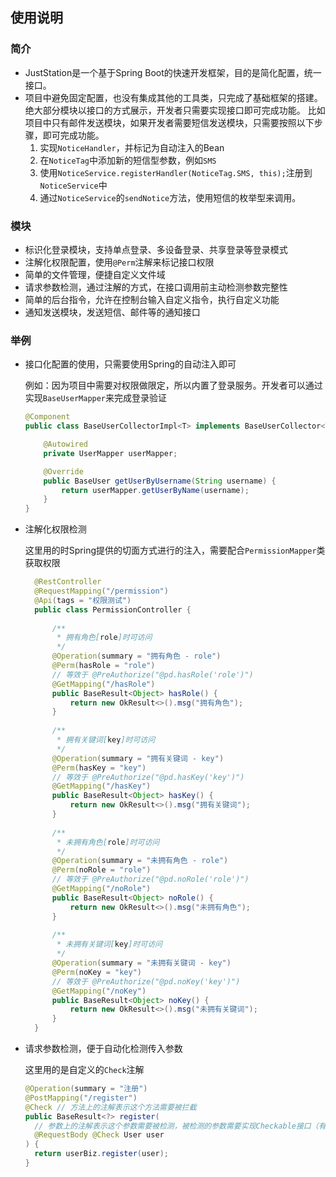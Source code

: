 ## 使用说明
### 简介
* JustStation是一个基于Spring Boot的快速开发框架，目的是简化配置，统一接口。
* 项目中避免固定配置，也没有集成其他的工具类，只完成了基础框架的搭建。绝大部分模块以接口的方式展示，开发者只需要实现接口即可完成功能。 比如项目中只有邮件发送模块，如果开发者需要短信发送模块，只需要按照以下步骤，即可完成功能。
  1. 实现`NoticeHandler`，并标记为自动注入的Bean
  2. 在`NoticeTag`中添加新的短信型参数，例如`SMS`
  3. 使用`NoticeService.registerHandler(NoticeTag.SMS, this);`注册到`NoticeService`中
  4. 通过`NoticeService`的`sendNotice`方法，使用短信的枚举型来调用。

### 模块
* 标识化登录模块，支持单点登录、多设备登录、共享登录等登录模式
* 注解化权限配置，使用`@Perm`注解来标记接口权限
* 简单的文件管理，便捷自定义文件域
* 请求参数检测，通过注解的方式，在接口调用前主动检测参数完整性
* 简单的后台指令，允许在控制台输入自定义指令，执行自定义功能
* 通知发送模块，发送短信、邮件等的通知接口

### 举例
* 接口化配置的使用，只需要使用Spring的自动注入即可

  例如：因为项目中需要对权限做限定，所以内置了登录服务。开发者可以通过实现`BaseUserMapper`来完成登录验证
  ```java
  @Component
  public class BaseUserCollectorImpl<T> implements BaseUserCollector<T> {
  
      @Autowired
      private UserMapper userMapper;
  
      @Override
      public BaseUser getUserByUsername(String username) {
          return userMapper.getUserByName(username);
      }
  }
  ```
* 注解化权限检测

  这里用的时Spring提供的切面方式进行的注入，需要配合`PermissionMapper`类获取权限
  ```java
    @RestController
    @RequestMapping("/permission")
    @Api(tags = "权限测试")
    public class PermissionController {
    
        /**
         * 拥有角色[role]时可访问
         */
        @Operation(summary = "拥有角色 - role")
        @Perm(hasRole = "role")
        // 等效于 @PreAuthorize("@pd.hasRole('role')")
        @GetMapping("/hasRole")
        public BaseResult<Object> hasRole() {
            return new OkResult<>().msg("拥有角色");
        }
    
        /**
         * 拥有关键词[key]时可访问
         */
        @Operation(summary = "拥有关键词 - key")
        @Perm(hasKey = "key")
        // 等效于 @PreAuthorize("@pd.hasKey('key')")
        @GetMapping("/hasKey")
        public BaseResult<Object> hasKey() {
            return new OkResult<>().msg("拥有关键词");
        }
    
        /**
         * 未拥有角色[role]时可访问
         */
        @Operation(summary = "未拥有角色 - role")
        @Perm(noRole = "role")
        // 等效于 @PreAuthorize("@pd.noRole('role')")
        @GetMapping("/noRole")
        public BaseResult<Object> noRole() {
            return new OkResult<>().msg("未拥有角色");
        }
    
        /**
         * 未拥有关键词[key]时可访问
         */
        @Operation(summary = "未拥有关键词 - key")
        @Perm(noKey = "key")
        // 等效于 @PreAuthorize("@pd.noKey('key')")
        @GetMapping("/noKey")
        public BaseResult<Object> noKey() {
            return new OkResult<>().msg("未拥有关键词");
        }
    }

  ```
  
* 请求参数检测，便于自动化检测传入参数

  这里用的是自定义的`Check`注解
  ```java
  @Operation(summary = "注册")
  @PostMapping("/register")
  @Check // 方法上的注解表示这个方法需要被拦截
  public BaseResult<?> register(
    // 参数上的注解表示这个参数需要被检测，被检测的参数需要实现Checkable接口（有默认实现）
    @RequestBody @Check User user
  ) {
    return userBiz.register(user);
  }
  ```
